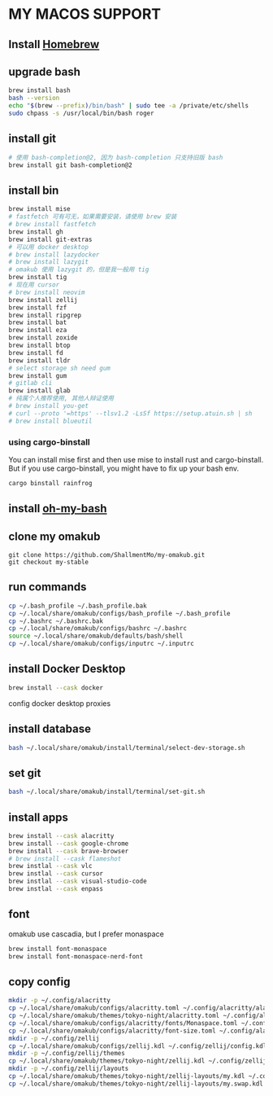# MY MACOS SUPPORT

## Install [Homebrew](https://brew.sh/)

## upgrade bash

```bash
brew install bash
bash --version
echo "$(brew --prefix)/bin/bash" | sudo tee -a /private/etc/shells
sudo chpass -s /usr/local/bin/bash roger
```

## install git

```bash
# 使用 bash-completion@2, 因为 bash-completion 只支持旧版 bash
brew install git bash-completion@2
```

## install bin

```bash
brew install mise
# fastfetch 可有可无，如果需要安装，请使用 brew 安装
# brew install fastfetch
brew install gh
brew install git-extras
# 可以用 docker desktop
# brew install lazydocker
# brew install lazygit
# omakub 使用 lazygit 的，但是我一般用 tig
brew install tig
# 现在用 cursor
# brew install neovim
brew install zellij
brew install fzf
brew install ripgrep
brew install bat
brew install eza
brew install zoxide
brew install btop
brew install fd
brew install tldr
# select storage sh need gum
brew install gum
# gitlab cli
brew install glab
# 纯属个人推荐使用, 其他人辩证使用
# brew install you-get
# curl --proto '=https' --tlsv1.2 -LsSf https://setup.atuin.sh | sh
# brew install blueutil
```

### using cargo-binstall

You can install mise first and then use mise to install rust and cargo-binstall. But if you use cargo-binstall, you might have to fix up your bash env.

```bash
cargo binstall rainfrog
```

## install [oh-my-bash](https://github.com/ohmybash/oh-my-bash)

## clone my omakub

```
git clone https://github.com/ShallmentMo/my-omakub.git
git checkout my-stable
```

## run commands

```bash
cp ~/.bash_profile ~/.bash_profile.bak
cp ~/.local/share/omakub/configs/bash_profile ~/.bash_profile
cp ~/.bashrc ~/.bashrc.bak
cp ~/.local/share/omakub/configs/bashrc ~/.bashrc
source ~/.local/share/omakub/defaults/bash/shell
cp ~/.local/share/omakub/configs/inputrc ~/.inputrc
```

## install Docker Desktop

```bash
brew install --cask docker
```

config docker desktop proxies

## install database

```bash
bash ~/.local/share/omakub/install/terminal/select-dev-storage.sh
```

## set git

```bash
bash ~/.local/share/omakub/install/terminal/set-git.sh
```

## install apps

```bash
brew install --cask alacritty
brew install --cask google-chrome
brew install --cask brave-browser
# brew install --cask flameshot
brew instlal --cask vlc
brew instlal --cask cursor
brew instlal --cask visual-studio-code
brew instlal --cask enpass
```

## font

omakub use cascadia, but I prefer monaspace

```bash
brew install font-monaspace
brew install font-monaspace-nerd-font
```

## copy config

```bash
mkdir -p ~/.config/alacritty
cp ~/.local/share/omakub/configs/alacritty.toml ~/.config/alacritty/alacritty.toml
cp ~/.local/share/omakub/themes/tokyo-night/alacritty.toml ~/.config/alacritty/theme.toml
cp ~/.local/share/omakub/configs/alacritty/fonts/Monaspace.toml ~/.config/alacritty/font.toml
cp ~/.local/share/omakub/configs/alacritty/font-size.toml ~/.config/alacritty/font-size.toml
mkdir -p ~/.config/zellij
cp ~/.local/share/omakub/configs/zellij.kdl ~/.config/zellij/config.kdl
mkdir -p ~/.config/zellij/themes
cp ~/.local/share/omakub/themes/tokyo-night/zellij.kdl ~/.config/zellij/themes/tokyo-night.kdl
mkdir -p ~/.config/zellij/layouts
cp ~/.local/share/omakub/themes/tokyo-night/zellij-layouts/my.kdl ~/.config/zellij/layouts/my.kdl
cp ~/.local/share/omakub/themes/tokyo-night/zellij-layouts/my.swap.kdl ~/.config/zellij/layouts/my.swap.kdl
```
